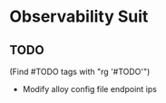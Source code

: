 # Observability Suit

## TODO
(Find #TODO tags with "rg '#TODO'")
- Modify alloy config file endpoint ips

